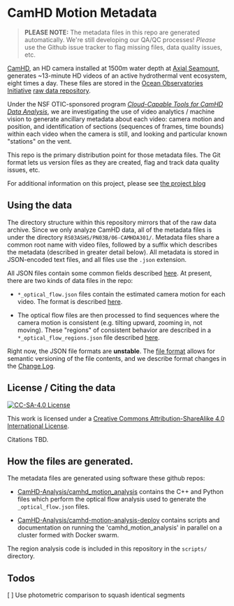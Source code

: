 # CamHD Motion Metadata

>  __PLEASE NOTE:__  The metadata files in this repo are generated automatically.   We're still developing our QA/QC processes!    _Please_ use the Github issue tracker to flag missing files, data quality issues, etc.

[CamHD](http://www.interactiveoceans.washington.edu/story/High_Definition_Video_Camera), an HD camera installed at 1500m water depth at [Axial Seamount](https://en.wikipedia.org/wiki/Axial_Seamount), generates ~13-minute HD videos of an active hydrothermal vent ecosystem, eight times a day.   These files are stored in the [Ocean Observatories Initiative](http://oceanobservatories.org/) [raw data repository](https://rawdata.oceanobservatories.org/files/RS03ASHS/PN03B/06-CAMHDA301/).

Under the NSF OTIC-sponsored program [_Cloud-Capable Tools for CamHD Data Analysis_](https://camhd-analysis.github.io/public-www/), we are investigating the use of video analytics / machine vision to generate ancillary metadata about each video: camera motion and position, and identification of sections (sequences of frames, time bounds) within each video when the camera is still, and looking and particular known "stations" on the vent.

This repo is the primary distribution point for those metadata files.   The Git format lets us version files as they are created, flag and track data quality issues, etc.

For additional information on this project, please see [the project blog](https://camhd-analysis.github.io/public-www/)

## Using the data

The directory structure within this repository mirrors that of the raw data
archive.  Since we only analyze CamHD data, all of the metadata files is under the
directory `RS03ASHS/PN03B/06-CAMHDA301/`.   Metadata files share a common root
name with video files, followed by a suffix which describes the metadata
(described in greater detail below).  All metadata is stored in JSON-encoded
text files, and all files use the `.json` extension.   

All JSON files contain some common fields described [here](docs/JsonCommon.md).  At present, there are two kinds of data files in the repo:

 * `*_optical_flow.json` files contain the estimated camera motion for each video.  The format is described [here](docs/OpticalFlow.md).

 * The optical flow files are then processed to find sequences where the camera motion is consistent (e.g. tilting upward, zooming in, not moving).  These "regions" of consistent behavior are described in a `*_optical_flow_regions.json` file described [here](docs/OpticalFlowRegions.md).

Right now, the JSON file formats are __unstable__.   The [file format](docs/JsonCommon.md) allows for semantic versioning of the file contents, and we describe format changes in the [Change Log](docs/ChangeLog.md).


## License / Citing the data

[![CC-SA-4.0 License](https://i.creativecommons.org/l/by-sa/4.0/88x31.png)](http://creativecommons.org/licenses/by-sa/4.0/)

This work is licensed under a [Creative Commons Attribution-ShareAlike 4.0 International License](http://creativecommons.org/licenses/by-sa/4.0/).

Citations TBD.


## How the files are generated.

The metadata files are generated using software these github repos:

  * [CamHD-Analysis/camhd_motion_analysis](https://github.com/CamHD-Analysis/camhd_motion_analysis) contains the C++ and Python files which perform the optical flow analysis used to generate the `_optical_flow.json` files.

  * [CamHD-Analysis/camhd-motion-analysis-deploy](https://github.com/CamHD-Analysis/camhd-motion-analysis-deploy) contains scripts and documentation on running the 'camhd_motion_analysis' in parallel on a cluster formed with Docker swarm.

The region analysis code is included in this repository in the `scripts/` directory.

## Todos

 [ ] Use photometric comparison to squash identical segments
